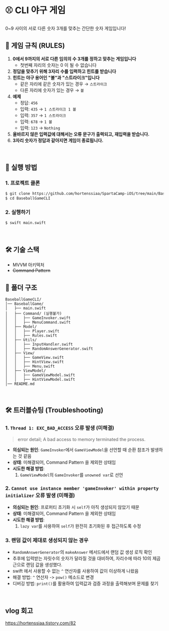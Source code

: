 # ⚾ CLI 야구 게임

0~9 사이의 서로 다른 숫자 3개를 맞추는 간단한 숫자 게임입니다!

## 📌 게임 규칙 (RULES)

1. **0에서 9까지의 서로 다른 임의의 수 3개를 정하고 맞추는 게임입니다**
	- 첫번째 자리의 숫자는 0 이 될 수 없습니다
2. **정답을 맞추기 위해 3자리 수를 입력하고 힌트를 받습니다**
3. **힌트는 야구 용어인 "볼"과 "스트라이크"입니다**
   - 같은 자리에 같은 숫자가 있는 경우 → `스트라이크`
   - 다른 자리에 숫자가 있는 경우 → `볼`
4. **예제**
   - 정답: `456`
   - 입력: `435` → `1 스트라이크 1 볼`
   - 입력: `357` → `1 스트라이크`
   - 입력: `678` → `1 볼`
   - 입력: `123` → `Nothing`
5. **올바르지 않은 입력값에 대해서는 오류 문구가 출력되고, 재입력을 받습니다.**
6. **3자리 숫자가 정답과 같아지면 게임이 종료됩니다.**

<br>

## 🚀 실행 방법

### 1. 프로젝트 클론
```sh
$ git clone https://github.com/hortenssiaa/SpartaCamp-iOS/tree/main/BaseBallGame_CLI
$ cd BaseballGameCLI
```

### 2. 실행하기
```sh
$ swift main.swift
```
<br>

## 🛠 기술 스택
- MVVM 아키텍처
- ~~Command Pattern~~
## 📂 폴더 구조
```
BaseballGameCLI/
│── BaseballGame/
│   ├── main.swift
│   ├── Command/ (실행불가)
│   │   ├── GameInvoker.swift
│   │   ├── MenuCommand.swift
│   ├── Model/
│   │   ├── Player.swift
│   │   ├── Rules.swift
│   ├── Utils/
│   │   ├── InputHandler.swift
│   │   ├── RandomAnswerGenerator.swift
│   ├── View/
│   │   ├── GameView.swift
│   │   ├── HintView.swift
│   │   ├── Menu.swift
│   ├── ViewModel/
│   │   ├── GameViewModel.swift
│   │   ├── HintViewModel.swift
│── README.md
```

<br>

## 🛠 트러블슈팅 (Troubleshooting)

### 1. `Thread 1: EXC_BAD_ACCESS` 오류 발생 (미해결)  
 > error detail; A bad access to memory terminated the process.
- **의심되는 원인**: `GameInvoker`에서 `GameViewModel`을 선언할 때 순환 참조가 발생하는 것 같음
- **상태**: 미해결되어, Command Pattern 을 제외한 상태임
- **시도한 해결 방법**:
  1. `GameViewModel`의 `GameInvoker`를 `unowned var`로 선언

### 2. `Cannot use instance member 'gameInvoker' within property initializer` 오류 발생 (미해결)
- **의심되는 원인**: 프로퍼티 초기화 시 `self`가 아직 생성되지 않았기 때문
- **상태**: 미해결되어, Command Pattern 을 제외한 상태임
- **시도한 해결 방법**:
  1. `lazy var`를 사용하여 `self`가 완전히 초기화된 후 접근하도록 수정
  
### 3. 랜덤 값이 제대로 생성되지 않는 경우
- `RandomAnswerGenerator`의 `makeAnswer` 메서드에서 랜덤 값 생성 로직 확인
- 추후에 입력받는 자릿수의 숫자가 달라질 것을 대비하여, 자리수에 따라 10의 제곱근으로 랜덤 값을 생성했다.
- swift 에서 사용할 수 없는 `^` 연산자를 사용하여 값이 이상하게 나왔음
- 해결 방법:  `^` 연산자 -> `pow()` 메소드로 변경
- 디버깅 방법: `print()`를 활용하여 입력값과 검증 과정을 출력해보며 문제를 찾기

<br>

## vlog 회고
https://hortenssiaa.tistory.com/82
